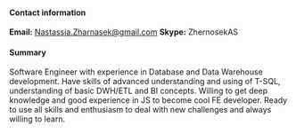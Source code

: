 #### Contact information
**Email:** Nastassia.Zharnasek@gmail.com
**Skype:** ZhernosekAS


#### Summary
Software Engineer with experience in Database and Data Warehouse development. Have skills of advanced understanding and using of T-SQL, understanding of basic DWH/ETL and BI concepts. Willing to get deep knowledge and good experience in JS to become cool FE developer. Ready to use all skills and enthusiasm to deal with new challenges and always willing to learn.